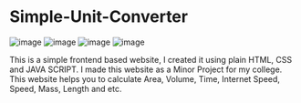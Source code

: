 # Simple-Unit-Converter

![image](https://github.com/user-attachments/assets/cf32fbf5-f24a-4427-a253-6be9469fec6c)
![image](https://github.com/user-attachments/assets/20d99fa8-6497-43d9-9333-ab453e2bd85b)
![image](https://github.com/user-attachments/assets/debaa38b-775b-4c60-9431-f22474b03803)
![image](https://github.com/user-attachments/assets/f4a45d10-694c-4b5b-af67-78a96634dc9f)

This is a simple frontend based website, I created it using plain HTML, CSS and JAVA SCRIPT. I made this website as a Minor Project for my college. This website helps you to calculate Area, Volume, Time, Internet Speed, Speed, Mass, Length and etc.
